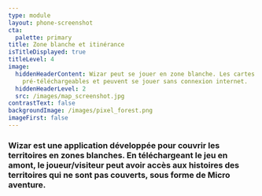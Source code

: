 ```yaml
---
type: module
layout: phone-screenshot
cta:
  palette: primary
title: Zone blanche et itinérance
isTitleDisplayed: true
titleLevel: 4
image:
  hiddenHeaderContent: Wizar peut se jouer en zone blanche. Les cartes sont
    pré-téléchargeables et peuvent se jouer sans connexion internet.
  hiddenHeaderLevel: 2
  src: /images/map_screenshot.jpg
contrastText: false
backgroundImage: /images/pixel_forest.png
imageFirst: false
---
```

### Wizar est une application développée pour couvrir les territoires en zones blanches. En téléchargeant le jeu en amont, le joueur/visiteur peut avoir accès aux histoires des territoires qui ne sont pas couverts, sous forme de Micro aventure. 

